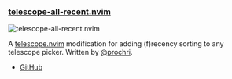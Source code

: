 <h3 id="telescope-all-recent.nvim">
  <a href="#telescope-all-recent.nvim">
    <span class="icon-text">
      <span class="icon">
        <i class="fa-solid fa-book"></i>
      </span>
    </span>
    <span>telescope-all-recent.nvim</span>
  </a>
</h3>

![telescope-all-recent.nvim](https://user-images.githubusercontent.com/38609485/210369490-98c0fecc-ad96-4efa-9360-55b012d70eb6.gif)

A [telescope.nvim](https://github.com/nvim-telescope/telescope.nvim) modification for adding (f)recency sorting to any
telescope picker. Written by [@prochri](https://github.com/prochri/telescope-all-recent.nvim).

- [GitHub](https://github.com/prochri/telescope-all-recent.nvim)
